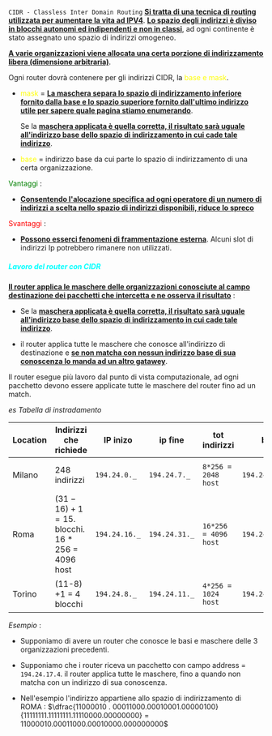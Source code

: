 `CIDR - Classless Inter Domain Routing`
<b><u>Si tratta di una tecnica di routing utilizzata per aumentare la vita ad IPV4</u></b>. 
<b><u>Lo spazio degli indirizzi è diviso in blocchi autonomi ed indipendenti e non in classi</u></b>, ad ogni continente è stato assegnato uno spazio di indirizzi omogeneo. 

<b><u>A varie organizzazioni viene allocata una certa porzione di indirizzamento libera (dimensione arbitraria)</u></b>. 

Ogni router dovrà contenere per gli indirizzi CIDR, la <span style=color:yellow>base e mask</span>. 
- <span style=color:yellow>mask</span> = <b><u>La maschera separa lo spazio di indirizzamento inferiore fornito dalla base e lo spazio superiore fornito dall'ultimo indirizzo utile per sapere quale pagina stiamo enumerando</u></b>. 

  Se la <b><u>maschera applicata è quella corretta, il risultato sarà uguale all'indirizzo base dello spazio di indirizzamento in cui cade tale indirizzo</u></b>. 

- <span style=color:yellow>base</span> = indirizzo base da cui parte lo spazio di indirizzamento di una certa organizzazione. 

<span style=color:green>Vantaggi</span> : 
- <b><u>Consentendo l'alocazione specifica ad ogni operatore di un numero di indirizzi a scelta nello spazio di indirizzi disponibili, riduce lo spreco </u></b> 

<span style=color:red>Svantaggi</span> : 
- <b><u>Possono esserci fenomeni di frammentazione esterna</u></b>. Alcuni slot di indirizzi Ip potrebbero rimanere non utilizzati.  

<h5 style=color:cyan>Lavoro del router con CIDR</h5>
<b><u>Il router applica le maschere delle organizzazioni conosciute al campo destinazione dei pacchetti che intercetta e ne osserva il risultato</u></b> : 

- Se la <b><u>maschera applicata è quella corretta, il risultato sarà uguale all'indirizzo base dello spazio di indirizzamento in cui cade tale indirizzo</u></b>. 

 - il router applica tutte le maschere che conosce all'indirizzo di destinazione e <b><u>se non matcha con nessun indirizzo base di sua conoscenza lo manda ad un altro gatawey</u></b>. 

Il router esegue più lavoro dal punto di vista computazionale, ad ogni pacchetto devono essere applicate tutte le maschere del router fino ad un match. 

*es Tabella di instradamento*

| Location | Indirizzi che richiede                           | IP inizo      | ip fine       | tot indirizzi        | base             | mashera              |
| -------- | ------------------------------------------------ | ------------- | ------------- | -------------------- | ---------------- | -------------------- |
| Milano   | 248 indirizzi                                    | `194.24.0._`  | `194.24.7._`  | `8*256 = 2048 host`  | `194.24.0.0 /21` | $2^{11}$ $=32-11=21$ |
| Roma     | $(31-16)+1=15$. blocchi.<br>$16*256$ = 4096 host | `194.24.16._` | `194.24.31._` | `16*256 = 4096 host` | `194.24.16.0/20` | $2^{12}=32-12=20$    |
| Torino   | (11-8) +1 = 4 blocchi                            | `194.24.8._`  | `194.24.11._` | `4*256 = 1024 host`  | `194.24.8.0/22`  | $2^{10}=32-10=22$    |
*Esempio* : 
- Supponiamo di avere un router che conosce le basi e maschere delle 3 organizzazioni precedenti. 

 - Supponiamo che i router riceva un pacchetto con campo address = `194.24.17.4`. il router applica tutte le maschere, fino a quando non matcha con un indirizzo di sua conoscenza. 

- Nell'esempio l'indirizzo appartiene allo spazio di indirizzamento di ROMA : 
  $\dfrac{11000010 . 00011000.00010001.00000100}{11111111.11111111.11110000.00000000} = 11000010.00011000.00010000.000000000$ 


